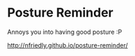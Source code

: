 Posture Reminder
================

Annoys you into having good posture :P

http://nfriedly.github.io/posture-reminder/
